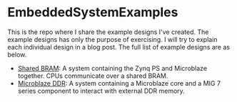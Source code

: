 # EmbeddedSystemExamples
This is the repo where I share the example designs I've created. 
The example designs has only the purpose of exercising. 
I will try to explain each individual design in a blog post. 
The full list of example designs are as below. 
* [Shared BRAM](https://medium.com/@caglayandokme/a-shared-bram-example-with-microblaze-and-zynq-soc-949495b5f540): A system containing the Zynq PS and Microblaze together. CPUs communicate over a shared BRAM. 
* [Microblaze DDR](https://medium.com/@caglayandokme/extending-the-memory-limits-of-microblaze-with-an-external-ddr-6c896e75c218): A system containing a Microblaze core and a MIG 7 series component to interact with external DDR memory. 
